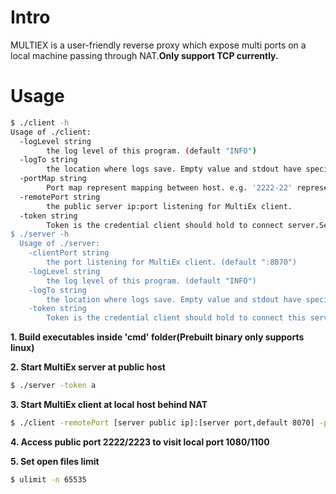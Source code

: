# Intro
MULTIEX is a user-friendly reverse proxy which expose multi ports on a local machine passing through NAT.**Only support TCP currently.**
# Usage
```bash
$ ./client -h                          
Usage of ./client:
  -logLevel string
    	the log level of this program. (default "INFO")
  -logTo string
    	the location where logs save. Empty value and stdout have special meaning (default "stdout")
  -portMap string
    	Port map represent mapping between host. e.g. '2222-22' represents expose local port 22 at public port 2222. Multi mapping split by comma. (default "2222-22")
  -remotePort string
    	the public server ip:port listening for MultiEx client.
  -token string
    	Token is the credential client should hold to connect server.Server doesn't have token default.
$ ./server -h    
  Usage of ./server:
    -clientPort string
      	the port listening for MultiEx client. (default ":8070")
    -logLevel string
      	the log level of this program. (default "INFO")
    -logTo string
      	the location where logs save. Empty value and stdout have special meaning (default "stdout")
    -token string
      	Token is the credential client should hold to connect this server.Server doesn't have token default.

```
**1. Build executables inside 'cmd' folder(Prebuilt binary only supports linux)**

**2. Start MultiEx server at public host**

```bash
$ ./server -token a
```
**3. Start MultiEx client at local host behind NAT**

```bash
$ ./client -remotePort [server public ip]:[server port,default 8070] -portMap 2222-1800,2223-1100 -token a
```
**4. Access public port 2222/2223 to visit local port 1080/1100**

**5. Set open files limit**

```bash
$ ulimit -n 65535
```

